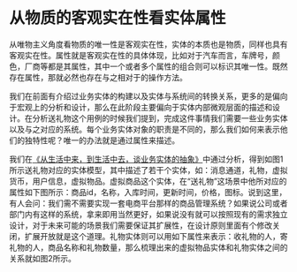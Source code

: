# 从物质的客观实在性看实体属性

从唯物主义角度看物质的唯一性是客观实在性，实体的本质也是物质，同样也具有客观实在性。属性就是客观实在性的具体体现，比如对于汽车而言，车牌号，颜色，厂商等都是其属性，其中一个或者多个属性的组合则可以标识其唯一性。既然存在属性，那就必然也存在与之相对于的操作方法。

我们在前面有介绍过业务实体的构建以及实体与系统间的转换关系，更多的是偏向于宏观上的分析和设计，那么在此阶段主要偏向于实体内部微观层面的描述和设计。在分析送礼物这个用例的时候我们提到，完成这件事情我们需要一些业务实体以及与之对应的系统。每个业务实体对象的职责是不同的，那么我们如何来表示他们的独特性呢？唯一的办法就是通过属性来描述。

我们在[《从生活中来，到生活中去，谈业务实体的抽象》](http://mp.weixin.qq.com/s?__biz=MzI2NzQ3Njk0MQ==&mid=2247483681&idx=1&sn=a7ea553968ab7f4c79c80ffde18cc5f8&chksm=eaff0b83dd888295a2942b617b1614d608f67c036e8e0f14990795a0d63c9036a4cd7262cf84&scene=21#wechat_redirect)中通过分析，得到如图1所示送礼物对应的实体模型，其中描述了若干个实体，如：消息通道，礼物，虚拟货币，用户信息，虚拟物品。虚拟商品这个实体，在“送礼物”这场景中他所对应的属性如下图所示：商品id，名称，入库时间，更新时间，价格，图标。说到这里，有人会问：我们需不需要实现一套电商平台那样的商品管理系统？如果说公司或者部门内有这样的系统，拿来即用当然更好，如果说没有就可以按照现有的需求独立设计，对于未来可能的场景我们需要保证其扩展性，在设计原则里面有个修改关闭，扩展开放就是这个道理。礼物实体则可以用如下属性来表示：收礼物的人，寄礼物的人，商品名称和礼物数量，那么梳理出来的虚拟物品实体和礼物实体之间的关系就如图2所示。

